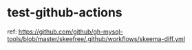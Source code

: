# test-github-actions

ref: https://github.com/github/gh-mysql-tools/blob/master/skeefree/.github/workflows/skeema-diff.yml
